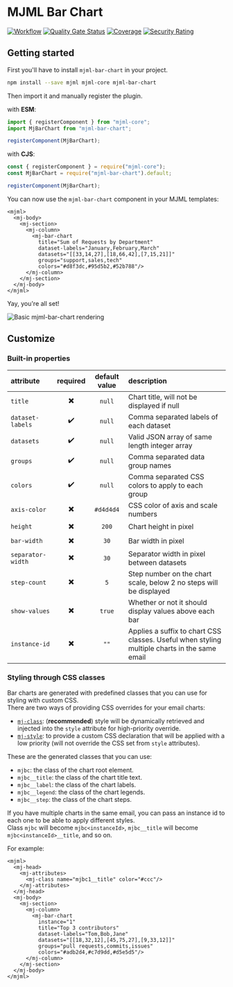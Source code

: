 # MJML Bar Chart
[![Workflow](https://img.shields.io/github/actions/workflow/status/Freezystem/mjml-bar-chart/test.yml?logo=github)](https://github.com/Freezystem/mjml-bar-chart/actions/workflows/test.yml?query=branch%3Amain)
[![Quality Gate Status](https://sonarcloud.io/api/project_badges/measure?project=Freezystem_mjml-bar-chart&metric=alert_status)](https://sonarcloud.io/summary/new_code?id=Freezystem_mjml-bar-chart)
[![Coverage](https://sonarcloud.io/api/project_badges/measure?project=Freezystem_mjml-bar-chart&metric=coverage)](https://sonarcloud.io/summary/new_code?id=Freezystem_mjml-bar-chart)
[![Security Rating](https://sonarcloud.io/api/project_badges/measure?project=Freezystem_mjml-bar-chart&metric=security_rating)](https://sonarcloud.io/summary/new_code?id=Freezystem_mjml-bar-chart)

## Getting started

First you'll have to install `mjml-bar-chart` in your project.

```sh
npm install --save mjml mjml-core mjml-bar-chart
```

Then import it and manually register the plugin.

with **ESM**:

```js
import { registerComponent } from "mjml-core";
import MjBarChart from "mjml-bar-chart";

registerComponent(MjBarChart);
```

with **CJS**:

```js
const { registerComponent } = require("mjml-core");
const MjBarChart = require("mjml-bar-chart").default;

registerComponent(MjBarChart);
```

You can now use the `mjml-bar-chart` component in your MJML templates:

```mjml
<mjml>
  <mj-body>
    <mj-section>
      <mj-column>
        <mj-bar-chart
          title="Sum of Requests by Department"
          dataset-labels="January,February,March"
          datasets="[[33,14,27],[18,66,42],[7,15,21]]"
          groups="support,sales,tech"
          colors="#d8f3dc,#95d5b2,#52b788"/>
      </mj-column>
    </mj-section>
  </mj-body>
</mjml>
```

Yay, you're all set!

![Basic mjml-bar-chart rendering](https://repository-images.githubusercontent.com/398511647/a3509d00-707c-48e4-9686-7c1281b2af10)

## Customize

### Built-in properties

| attribute         | required | default value | description                                                                                  |
|:------------------|:--------:|:-------------:|:---------------------------------------------------------------------------------------------|
| `title`           |    ✖️    |    `null`     | Chart title, will not be displayed if null                                                   |
| `dataset-labels`  |    ✔️    |    `null`     | Comma separated labels of each dataset                                                       |
| `datasets`        |    ✔️    |    `null`     | Valid JSON array of same length integer array                                                |
| `groups`          |    ✔️    |    `null`     | Comma separated data group names                                                             |
| `colors`          |    ✔️    |    `null`     | Comma separated CSS colors to apply to each group                                            |
| `axis-color`      |    ✖️    |   `#d4d4d4`   | CSS color of axis and scale numbers                                                          |
| `height`          |    ✖️    |     `200`     | Chart height in pixel                                                                        |
| `bar-width`       |    ✖️    |     `30`      | Bar width in pixel                                                                           |
| `separator-width` |    ✖️    |     `30`      | Separator width in pixel between datasets                                                    |
| `step-count`      |    ✖️    |      `5`      | Step number on the chart scale, below 2 no steps will be displayed                           |
| `show-values`     |    ✖️    |    `true`     | Whether or not it should display values above each bar                                       |
| `instance-id`     |    ✖️    |     `""`      | Applies a suffix to chart CSS classes. Useful when styling multiple charts in the same email |

### Styling through CSS classes

Bar charts are generated with predefined classes that you can use for styling with custom CSS.  
There are two ways of providing CSS overrides for your email charts:
 - [`mj-class`](https://documentation.mjml.io/#mj-attributes): (**recommended**) style will be dynamically retrieved and injected into the `style` attribute for high-priority override.
 - [`mj-style`](https://documentation.mjml.io/#mj-style): to provide a custom CSS declaration that will be applied with a low priority (will not override the CSS set from `style` attributes).

These are the generated classes that you can use:
 - `mjbc`: the class of the chart root element.
 - `mjbc__title`: the class of the chart title text.
 - `mjbc__label`: the class of the chart labels.
 - `mjbc__legend`: the class of the chart legends.
 - `mjbc__step`: the class of the chart steps.

If you have multiple charts in the same email, you can pass an instance id to each one to be able to apply different styles.  
Class `mjbc` will become `mjbc<instanceId>`, `mjbc__title` will become `mjbc<instanceId>__title`, and so on.

For example:
```mjml
<mjml>
  <mj-head>
    <mj-attributes>
      <mj-class name="mjbc1__title" color="#ccc"/>
    </mj-attributes>
  </mj-head>
  <mj-body>
    <mj-section>
      <mj-column>
        <mj-bar-chart
          instance="1"
          title="Top 3 contributors"
          dataset-labels="Tom,Bob,Jane"
          datasets="[[18,32,12],[45,75,27],[9,33,12]]"
          groups="pull requests,commits,issues"
          colors="#adb2d4,#c7d9dd,#d5e5d5"/>
      </mj-column>
    </mj-section>
  </mj-body>
</mjml>
```
